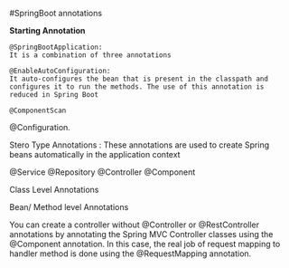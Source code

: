 #SpringBoot annotations 

**Starting Annotation**

```
@SpringBootApplication: 
It is a combination of three annotations 
```
```
@EnableAutoConfiguration: 
It auto-configures the bean that is present in the classpath and configures it to run the methods. The use of this annotation is reduced in Spring Boot 
```
```
@ComponentScan
```
@Configuration.

Stero Type Annotations : These annotations are used to create Spring beans automatically in the application context

@Service
@Repository
@Controller
@Component

Class Level Annotations

Bean/ Method level Annotations

You can create a controller without @Controller or @RestController annotations by annotating the Spring MVC Controller classes using the @Component annotation. In this case, the real job of request mapping to handler method is done using the @RequestMapping annotation.
